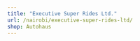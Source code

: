 ```yaml
---
title: "Executive Super Rides Ltd."
url: /nairobi/executive-super-rides-ltd/
shop: Autohaus
---
```

